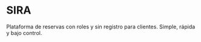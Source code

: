# SIRA
Plataforma de reservas con roles y sin registro para clientes. Simple, rápida y bajo control.
